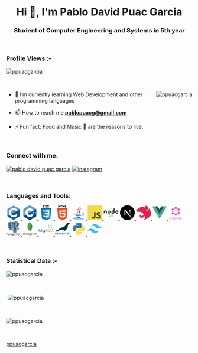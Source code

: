 <h1 align="center">Hi 👋, I'm Pablo David Puac Garcia</h1>
<h3 align="center">Student of Computer Engineering and Systems in 5th year</h3>

<br>

<p align="right"> <h3>Profile Views :-</h3> <img src="https://komarev.com/ghpvc/?username=ppuacgarcia&label=Profile%20views&color=0e75b6&style=flat"
    alt="ppuacgarcia" /> 
  </p>

<br>

<p><img align="right" src="https://github.com/Adam-pw/Adam-pw/blob/main/animation_500_kxa883sd.gif" alt="ppuacgarcia" /></p>


- 🌱 I’m currently learning Web Development and other programming languages

- 📫 How to reach me **pablopuacg@gmail.com**

- ⚡ Fun fact: Food and Music 🎵 are the reasons to live.

<br>

<h3 align="left">Connect with me:</h3>
<p align="left">
  <a href="https://www.facebook.com/profile.php?id=100007354367029&locale=es_LA" target="blank"><img align="center"
      src="https://raw.githubusercontent.com/rahuldkjain/github-profile-readme-generator/master/src/images/icons/Social/facebook.svg"
      alt="pablo david puac garcia" height="30" width="40" /></a>
  <a href="https://www.instagram.com/puacgarcia/" target="blank"><img align="center"
      src="https://raw.githubusercontent.com/rahuldkjain/github-profile-readme-generator/master/src/images/icons/Social/instagram.svg"
      alt="instagram" height="30" width="40" /></a>
</p>

<br>

<h3 align="left">Languages and Tools:</h3>
<p align="left"> 
  <a href="https://www.cprogramming.com/" target="_blank" rel="noreferrer"> <img
      src="https://raw.githubusercontent.com/devicons/devicon/master/icons/c/c-original.svg"
      alt="c" width="40" height="40" /> </a> 
  <a href="https://www.w3schools.com/cpp/" target="_blank" rel="noreferrer">
    <img src="https://raw.githubusercontent.com/devicons/devicon/master/icons/cplusplus/cplusplus-original.svg"
      alt="cplusplus" width="40" height="40" /> </a> 
  <a href="https://www.w3schools.com/css/" target="_blank" rel="noreferrer"> <img
      src="https://raw.githubusercontent.com/devicons/devicon/master/icons/css3/css3-original-wordmark.svg" alt="css3"
      width="40" height="40" /> </a> 
  <a href="https://www.w3.org/html/" target="_blank" rel="noreferrer"> <img
      src="https://raw.githubusercontent.com/devicons/devicon/master/icons/html5/html5-original-wordmark.svg"
      alt="html5" width="40" height="40" /> </a> 
  <a href="https://www.java.com" target="_blank" rel="noreferrer"> <img
      src="https://raw.githubusercontent.com/devicons/devicon/master/icons/java/java-original.svg" alt="java" width="40"
      height="40" /> </a> 
  <a href="https://developer.mozilla.org/en-US/docs/Web/JavaScript" target="_blank" rel="noreferrer"> <img
      src="https://raw.githubusercontent.com/devicons/devicon/master/icons/javascript/javascript-original.svg"
      alt="javascript" width="40" height="40" /> </a> 
  <a href="https://nodejs.org" target="_blank" rel="noreferrer"> <img
      src="https://raw.githubusercontent.com/devicons/devicon/master/icons/nodejs/nodejs-original-wordmark.svg"
      alt="nodejs" width="40" height="40" /> </a> 
  <a href="https://nextjs.org/" target="_blank" rel="noreferrer"> <img
      src="https://raw.githubusercontent.com/devicons/devicon/master/icons/nextjs/nextjs-original.svg" alt="nextjs"
      width="40" height="40" /> </a> 
  <a href="https://nestjs.com/" target="_blank" rel="noreferrer"> <img
      src="https://raw.githubusercontent.com/devicons/devicon/master/icons/nestjs/nestjs-plain.svg" alt="nestjs"
      width="40" height="40" /> </a>
  <a href="https://vuejs.org/" target="_blank" rel="noreferrer"> <img
      src="https://raw.githubusercontent.com/devicons/devicon/master/icons/vuejs/vuejs-original.svg" alt="vue"
      width="40" height="40" /> </a>
  <a href="https://graphql.org/" target="_blank" rel="noreferrer"> <img
      src="https://raw.githubusercontent.com/devicons/devicon/master/icons/graphql/graphql-plain-wordmark.svg" alt="graphql"
      width="40" height="40" /> </a>
  <a href="https://www.postgresql.org/" target="_blank" rel="noreferrer"> <img
      src="https://raw.githubusercontent.com/devicons/devicon/master/icons/postgresql/postgresql-original-wordmark.svg"
      alt="postgresql" width="40" height="40" /> </a>
  <a href="https://www.mongodb.com/" target="_blank" rel="noreferrer"> <img
      src="https://raw.githubusercontent.com/devicons/devicon/master/icons/mongodb/mongodb-original-wordmark.svg"
      alt="mongodb" width="40" height="40" /> </a>
  <a href="https://www.mysql.com/" target="_blank" rel="noreferrer"> <img
      src="https://raw.githubusercontent.com/devicons/devicon/master/icons/mysql/mysql-original-wordmark.svg"
      alt="mysql" width="40" height="40" /> </a>
  <a href="https://mariadb.org/" target="_blank" rel="noreferrer"> <img
      src="https://raw.githubusercontent.com/devicons/devicon/master/icons/mariadb/mariadb-original-wordmark.svg"
      alt="mariadb" width="40" height="40" /> </a>
  <a href="https://www.python.org" target="_blank" rel="noreferrer"> <img
      src="https://raw.githubusercontent.com/devicons/devicon/master/icons/python/python-original.svg" alt="python"
      width="40" height="40" /> </a>
  <a href="https://tailwindcss.com/" target="_blank" rel="noreferrer"> <img
      src="https://raw.githubusercontent.com/devicons/devicon/master/icons/tailwindcss/tailwindcss-plain.svg" alt="tailwind"
      width="40" height="40" /> </a>
</p>

<br>

<h3>Statistical Data :-</h3>
<p><img align="center"
    src="https://github-readme-stats.vercel.app/api/top-langs?username=ppuacgarcia&show_icons=true&locale=en&bg_color=0d1117&text_color=ffffff&layout=compact"
    alt="ppuacgarcia" 
    bg_color=#808080/></p>

<br>

<p>&nbsp;<img align="center" src="https://github-readme-stats.vercel.app/api?username=ppuacgarcia&show_icons=true&locale=en&bg_color=0d1117&text_color=ffffff&repo=convoychat"
    alt="ppuacgarcia" /></p>

<br>

<p><img align="center" src="https://github-readme-streak-stats.herokuapp.com/?user=ppuacgarcia&theme=dark&background=0d1117&date_format=M%20j%5B%2C%20Y%5D" alt="ppuacgarcia" /></p>
      
<p align="left"> <a href="https://x.com/home" target="blank"><img
      src="https://img.shields.io/twitter/follow/?logo=twitter&style=for-the-badge" alt="" /></a> </p>

[ppuacgarcia](https://github.com/ppuacgarcia)
